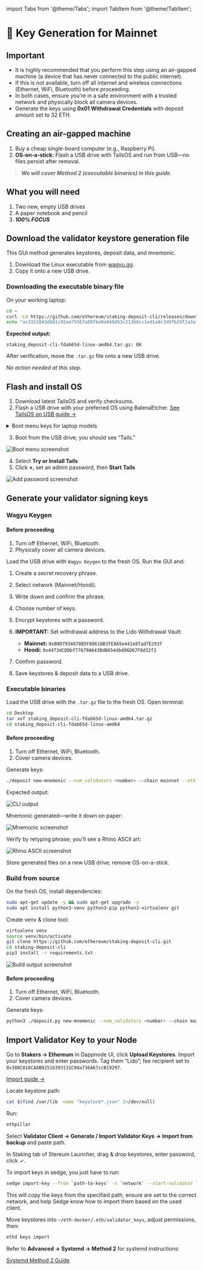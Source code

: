 import Tabs from '@theme/Tabs';
import TabItem from '@theme/TabItem';

# 🚀 Key Generation for Mainnet

## Important

* It is highly recommended that you perform this step using an air-gapped machine (a device that has never connected to the public internet).
* If this is not available, turn off all internet and wireless connections (Ethernet, WiFi, Bluetooth) before proceeding.
* In both cases, ensure you’re in a safe environment with a trusted network and physically block all camera devices.
* Generate the keys using **0x01 Withdrawal Credentials** with deposit amount set to 32 ETH.

## Creating an air-gapped machine

1. Buy a cheap single-board computer (e.g., Raspberry Pi).
2. **OS‑on‑a‑stick:** Flash a USB drive with TailsOS and run from USB—no files persist after removal.

> ***We will cover Method 2 (executable binaries) in this guide.***

## What you will need

1. Two new, empty USB drives
2. A paper notebook and pencil
3. ***100% FOCUS***

## Download the validator keystore generation file

<Tabs>
  <TabItem value="wagyu" label="Wagyu Keygen">

This GUI method generates keystores, deposit data, and mnemonic.

1. Download the Linux executable from [wagyu.gg](https://wagyu.gg/).
2. Copy it onto a new USB drive.

  </TabItem>
  <TabItem value="executable" label="Executable binaries">

### Downloading the executable binary file

On your working laptop:

```bash
cd ~
curl -LO https://github.com/ethereum/staking-deposit-cli/releases/download/v2.7.0/staking_deposit-cli-fdab65d-linux-amd64.tar.gz
echo "ac3151843d681c92ae75567a88fbe0e040d53c21368cc1ed1a8c3d9fb29f2a3a staking_deposit-cli-fdab65d-linux-amd64.tar.gz" | sha256sum --check
```

**Expected output:**

```
staking_deposit-cli-fdab65d-linux-amd64.tar.gz: OK
```

After verification, move the `.tar.gz` file onto a new USB drive.

  </TabItem>
  <TabItem value="source" label="Build from source">

*No action needed at this step.*

  </TabItem>
</Tabs>

## Flash and install OS

1. Download latest TailsOS and verify checksums.
2. Flash a USB drive with your preferred OS using BalenaEtcher. [See TailsOS on USB guide →](./tailsos-on-usb-as-air-gapped-machine)

<details>
<summary>Boot menu keys for laptop models</summary>

* Non-Apple/Mac: consult \[techofide guide] for keys.
* Apple/Mac: consult \[Apple support].

</details>

3. Boot from the USB drive; you should see “Tails.”

![Boot menu screenshot](/img/csm-guide/mainnet-key-1.png)

4. Select **Try or Install Tails**
5. Click **+**, set an admin password, then **Start Tails**

![Add password screenshot](/img/csm-guide/mainnet-key-2.png)

## Generate your validator signing keys

<Tabs>
  <TabItem value="wagyu-run" label="Wagyu Keygen">

### Wagyu Keygen

#### Before proceeding

1. Turn off Ethernet, WiFi, Bluetooth.
2. Physically cover all camera devices.

Load the USB drive with `Wagyu Keygen` to the fresh OS.
Run the GUI and:

1. Create a secret recovery phrase.
2. Select network (Mainnet/Hoodi).
3. Write down and confirm the phrase.
4. Choose number of keys.
5. Encrypt keystores with a password.
6. **IMPORTANT:** Set withdrawal address to the Lido Withdrawal Vault:

   * **Mainnet:** `0xB9D7934878B5FB9610B3fE8A5e441e8fad7E293f`
   * **Hoodi:** `0x4473dCDDbf77679A643BdB654dbd86D67F8d32f2`
7. Confirm password.
8. Save keystores & deposit data to a USB drive.

  </TabItem>
  <TabItem value="executable-run" label="Executable binaries">

### Executable binaries

Load the USB drive with the `.tar.gz` file to the fresh OS. Open terminal:

```bash
cd Desktop
tar xvf staking_deposit-cli-fdab65d-linux-amd64.tar.gz
cd staking_deposit-cli-fdab65d-linux-amd64
```

#### Before proceeding

1. Turn off Ethernet, WiFi, Bluetooth.
2. Cover camera devices.

Generate keys:

```bash
./deposit new-mnemonic --num_validators <number> --chain mainnet --eth1_withdrawal_address <YourWithdrawalAddress>
```

Expected output:

![CLI output](/img/csm-guide/mainnet-key-3.png)

Mnemonic generated—write it down on paper:

![Mnemonic screenshot](/img/csm-guide/mainnet-key-4.png)

Verify by retyping phrase; you’ll see a Rhino ASCII art:

![Rhino ASCII screenshot](/img/csm-guide/mainnet-key-5.png)

Store generated files on a new USB drive; remove OS-on-a-stick.

  </TabItem>
  <TabItem value="source-run" label="Build from source">

### Build from source

On the fresh OS, install dependencies:

```bash
sudo apt-get update -y && sudo apt-get upgrade -y
sudo apt install python3-venv python3-pip python3-virtualenv git
```

Create venv & clone tool:

```bash
virtualenv venv
source venv/bin/activate
git clone https://github.com/ethereum/staking-deposit-cli.git
cd staking-deposit-cli
pip3 install -r requirements.txt
```

![Build output screenshot](/img/csm-guide/mainnet-key-6.png)

#### Before proceeding

1. Turn off Ethernet, WiFi, Bluetooth.
2. Cover camera devices.

Generate keys:

```bash
python3 ./deposit.py new-mnemonic --num_validators <number> --chain mainnet --eth1_withdrawal_address <YourWithdrawalAddress>
```

  </TabItem>
</Tabs>

## Import Validator Key to your Node

<Tabs>
  <TabItem value="dappnode" label="Dappnode">

Go to **Stakers → Ethereum** in Dappnode UI, click **Upload Keystores**.
Import your keystores and enter passwords.
Tag them “Lido”; fee recipient set to `0x388C818CA8B9251b393131C08a736A67ccB19297`.

[Import guide →](../../lido-csm-widget/upload-remove-view-validator-keys)

  </TabItem>
  <TabItem value="ethpillar" label="EthPillar">

Locate keystore path:

```bash
cat $(find /var/lib -name "keystore*.json" 2>/dev/null)
```

Run:

```bash
ethpillar
```

Select **Validator Client → Generate / Import Validator Keys → Import from backup** and paste path.

  </TabItem>
  <TabItem value="stereum" label="Stereum">

In Staking tab of Stereum Launcher, drag & drop keystores, enter password, click ✓.

  </TabItem>
  <TabItem value="sedge" label="Sedge">

To import keys in sedge, you just have to run:

```bash
sedge import-key --from `path-to-keys` -n `network` --start-validator `name-of-validator-client`
```
This will copy the keys from the specified path, ensure are set to the correct network, and help Sedge know how to import them based on the used client.

  </TabItem>
  <TabItem value="eth-docker" label="Eth Docker">

Move keystores into `~/eth-docker/.eth/validator_keys`, adjust permissions, then:

```bash
ethd keys import
```

  </TabItem>
  <TabItem value="systemd" label="Systemd">

Refer to **Advanced → Systemd → Method 2** for systemd instructions:

[Systemd Method 2 Guide](../../node-setup/advanced/systemd/method-2-configure-csm-fee-recipient-on-separate-validator-client)

  </TabItem>
</Tabs>